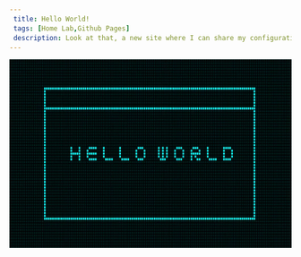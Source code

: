 ```yaml
---
 title: Hello World!
 tags: [Home Lab,Github Pages]
 description: Look at that, a new site where I can share my configurations, testing, and thoughts on different topic relating to Docker, TrueNAS, networking, and home lab in general
---
```


![](https://raw.githubusercontent.com/pterabyte-dev/pterabyte-dev.github.io/refs/heads/main/_posts/2025-05-01-Hello-World!/img/heroimg.png)